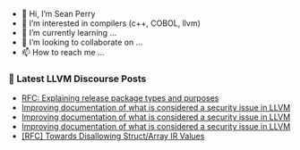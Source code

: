 - 👋 Hi, I’m Sean Perry
- 👀 I’m interested in compilers (c++, COBOL, llvm)
- 🌱 I’m currently learning ...
- 💞️ I’m looking to collaborate on ...
- 📫 How to reach me ...

<!---
s66perry/s66perry is a ✨ special ✨ repository because its `README.md` (this file) appears on your GitHub profile.
You can click the Preview link to take a look at your changes.
--->
### 📕 Latest LLVM Discourse Posts

<!-- DISCOURSE-LLVM:START -->
- [RFC: Explaining release package types and purposes](https://discourse.llvm.org/t/rfc-explaining-release-package-types-and-purposes/85985#post_5)
- [Improving documentation of what is considered a security issue in LLVM](https://discourse.llvm.org/t/improving-documentation-of-what-is-considered-a-security-issue-in-llvm/86714#post_19)
- [Improving documentation of what is considered a security issue in LLVM](https://discourse.llvm.org/t/improving-documentation-of-what-is-considered-a-security-issue-in-llvm/86714#post_18)
- [Improving documentation of what is considered a security issue in LLVM](https://discourse.llvm.org/t/improving-documentation-of-what-is-considered-a-security-issue-in-llvm/86714#post_17)
- [[RFC] Towards Disallowing Struct/Array IR Values](https://discourse.llvm.org/t/rfc-towards-disallowing-struct-array-ir-values/87154#post_14)
<!-- DISCOURSE-LLVM:END -->
